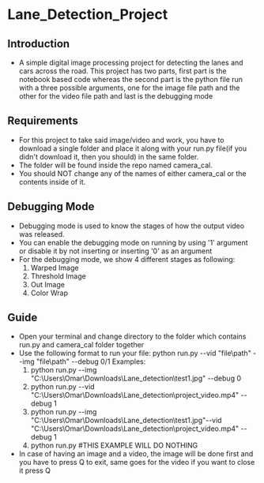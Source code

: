 # Lane_Detection_Project

## Introduction
  * A simple digital image processing project for detecting the lanes and cars across the road. This project has two parts, first part is the notebook based code whereas the second part is the python file run with a three possible arguments, one for the image file path and the other for the video file path and last is the debugging mode

## Requirements
 * For this project to take said image/video and work, you have to download a single folder and place it along with your run.py file(if you didn't download it, then you should) in the same folder.
 * The folder will be found inside the repo named camera_cal.
 * You should NOT change any of the names of either camera_cal or the contents inside of it.

## Debugging Mode
  * Debugging mode is used to know the stages of how the output video was released.
  * You can enable the debugging mode on running by using '1' argument or disable it by not inserting or inserting '0' as an argument
  * For the debugging mode, we show 4 different stages as following:
       1. Warped Image
       2. Threshold Image
       3. Out Image
       4. Color Wrap
  
## Guide
 * Open your terminal and change directory to the folder which contains run.py and camera_cal folder together
 * Use the following format to run your file: python run.py --vid "file\path" --img "file\path" --debug 0/1
     Examples: 
     1. python run.py --img "C:\Users\Omar\Downloads\Lane_detection\test1.jpg" --debug 0
     2. python run.py --vid "C:\Users\Omar\Downloads\Lane_detection\project_video.mp4" --debug 1
     3. python run.py --img "C:\Users\Omar\Downloads\Lane_detection\test1.jpg"--vid "C:\Users\Omar\Downloads\Lane_detection\project_video.mp4" --debug 1
     4. python run.py #THIS EXAMPLE WILL DO NOTHING
 * In case of having an image and a video, the image will be done first and you have to press Q to exit, same goes for the video if you want to close it press Q
